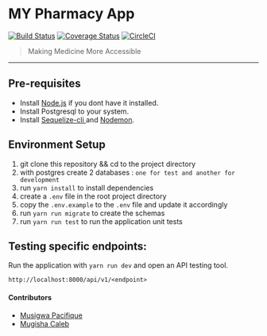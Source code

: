 # MY Pharmacy App

[![Build Status](https://travis-ci.org/mcaleb808/myPharmBackend.svg?branch=develop)](https://travis-ci.org/mcaleb808/myPharmBackend) [![Coverage Status](https://coveralls.io/repos/github/mcaleb808/myPharmBackend/badge.svg?branch=develop)](https://coveralls.io/github/mcaleb808/myPharmBackend?branch=develop)
[![CircleCI](https://circleci.com/gh/mcaleb808/myPharmBackend.svg?style=svg)](https://circleci.com/gh/mcaleb808/myPharmBackend)

> Making Medicine More Accessible

---

## Pre-requisites

- Install [Node.js](https://nodejs.org/en/download/) if you dont have it installed.
- Install Postgresql to your system.
- Install [Sequelize-cli
  ](https://www.npmjs.com/package/sequelize-cli) and [Nodemon](https://www.npmjs.com/package/nodemon).

## Environment Setup

1. git clone this repository && cd to the project directory
2. with postgres create 2 databases : `one for test and another for development`
3. run `yarn install` to install dependencies
4. create a `.env` file in the root project directory
5. copy the `.env.example` to the `.env` file and update it accordingly
6. run `yarn run migrate` to create the schemas
7. run `yarn run test` to run the application unit tests

## Testing specific endpoints:

Run the application with `yarn run dev` and open an API testing tool.

```
http://localhost:8000/api/v1/<endpoint>
```

#### Contributors

- [Musigwa Pacifique](https://github.com/Musigwa)
- [Mugisha Caleb](https://github.com/mcaleb808)
